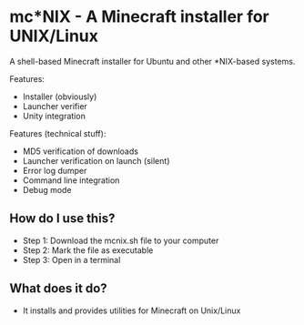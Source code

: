 mc*NIX - A Minecraft installer for UNIX/Linux
=============================================

A shell-based Minecraft installer for Ubuntu and other *NIX-based systems.

Features:
- Installer (obviously)
- Launcher verifier
- Unity integration

Features (technical stuff):
- MD5 verification of downloads
- Launcher verification on launch (silent)
- Error log dumper
- Command line integration
- Debug mode

How do I use this?
---
- Step 1: Download the mcnix.sh file to your computer
- Step 2: Mark the file as executable
- Step 3: Open in a terminal

What does it do?
---
- It installs and provides utilities for Minecraft on Unix/Linux
